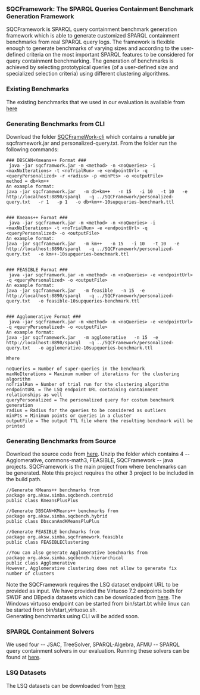 ### SQCFramework: The SPARQL Queries Containment Benchmark Generation Framework 
SQCFramework is SPARQL query containment benchmark generation framework which is able to generate customized SPARQL containment benchmarks from real SPARQL query logs. The framework is flexible enough to generate benchmarks of varying sizes and according to the user-defined criteria on the most important SPARQL features to be considered for query containment benchmarking. The generation of benchmarks is achieved by selecting prototypical queries (of a user-defined size and specialized selection criteria) using different clustering algorithms. 
### Existing Benchmarks
The existing benchmarks that we used in our evaluation is available from [here](https://github.com/AKSW/sqcframework/blob/master/SQCFrameWork-benchmarks.zip) 
### Generating Benchmarks from CLI
Download the folder [SQCFrameWork-cli](https://github.com/AKSW/sqcframework/tree/master/SQCFrameWork-cli) which contains a runable jar sqcframework.jar and personalized-query.txt. From the folder run the following commands: 
```
### DBSCAN+Kmeans++ Format ### 
 java -jar sqcframwork.jar -m <method> -n <noQueries> -i <maxNoIterations> -t <noTrialRun> -e <endpointUrl> -q <queryPersonalized> -r <radius> -p <minPts> -o <outputFile>
method = db+km++
An example format: 
java -jar sqcframework.jar   -m db+km++   -n 15   -i 10   -t 10   -e http://localhost:8890/sparql   -q ../SQCFramework/personalized-query.txt   -r 1   -p 1   -o db+km++-10supqueries-benchmark.ttl


### Kmeans++ Format ### 
 java -jar sqcframwork.jar -m <method> -n <noQueries> -i <maxNoIterations> -t <noTrialRun> -e <endpointUrl> -q <queryPersonalized> -o <outputFile>
An example format: 
java -jar sqcframework.jar   -m km++   -n 15   -i 10   -t 10   -e http://localhost:8890/sparql   -q ../SQCFramework/personalized-query.txt   -o km++-10supqueries-benchmark.ttl


### FEASIBLE Format ### 
 java -jar sqcframwork.jar -m <method> -n <noQueries> -e <endpointUrl> -q <queryPersonalized> -o <outputFile>
An example format: 
java -jar sqcframework.jar   -m feasible   -n 15  -e http://localhost:8890/sparql   -q ../SQCFramework/personalized-query.txt   -o feasible-10supqueries-benchmark.ttl


### Agglomerative Format ### 
 java -jar sqcframwork.jar -m <method> -n <noQueries> -e <endpointUrl> -q <queryPersonalized> -o <outputFile>
An example format: 
java -jar sqcframework.jar   -m agglomerative   -n 15  -e http://localhost:8890/sparql   -q ../SQCFramework/personalized-query.txt   -o agglomerative-10supqueries-benchmark.ttl

Where

noQueries = Number of super-queries in the benchmark
maxNoIterations = Maximum number of iterations for the clustering algorithm
noTrialRun = Number of trial run for the clustering algorithm
endpointURL = The LSQ endpoint URL containing containment relationships as well
queryPersonalized = The personalized query for costum benchmark generation
radius = Radius for the queries to be considered as outliers
minPts = Minimum points or queries in a cluster
outputFile = The output TTL file where the resulting benchmark will be printed

```
### Generating Benchmarks from Source 
Download the source code from [here](https://github.com/AKSW/sqcframework/blob/master/SQCFramwework-src.zip). Unzip the folder which contains 4 -- Agglomerative, commons-math3, FEASIBLE, SQCFramework -- java projects. SQCFramework is the main project from where benchmarks can be generated. Note this project requires the other 3 project to be included in the build path. 
```
//Generate KMeans++ benchmarks from 
package org.aksw.simba.sqcbench.centroid
public class KmeansPlusPlus 

//Generate DBSCAN+KMeans++ benchmarks from 
package org.aksw.simba.sqcbench.hybrid
public class DbscanAndKMeansPluPlus 

//Generate FEASIBLE benchmarks from 
package org.aksw.simba.sqcframework.feasible
public class FEASIBLEClustering 

//You can also generate Agglomerative benchmarks from 
package org.aksw.simba.sqcbench.hierarchical
public class Agglomerative
However, Agglomerative clustering does not allow to generate fix number of clusters
```
Note the SQCFramework requires the LSQ dataset endpoint URL to be provided as input. We have provided the Virtuoso 7.2 endpoints both for SWDF and DBpedia datasets which can be downloaded from [here](http://hobbitdata.informatik.uni-leipzig.de/sqcframework-lsq-endpoints/). The Windows virtuoso endpoint can be started from bin/start.bt while linux can be started from bin/start_virtuoso.sh.  
Generating benchmarks using CLI will be added soon. 
### SPARQL Containment Solvers
We used four -- JSAC, TreeSolver, SPARQL-Algebra, AFMU -- SPARQL query containment solvers in our evaluation. Running these solvers can be found at [here](https://github.com/AKSW/jena-sparql-api/tree/master/benchmarking/sparqlqc-jena3). 
### LSQ Datasets
The LSQ datasets can be downloaded from [here](http://hobbitdata.informatik.uni-leipzig.de/lsq-dumps/)
